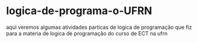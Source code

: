 # logica-de-programa-o-UFRN
 aqui veremos algumas atividades particas de logica de programação que fiz para a materia de logica de programação do curso de ECT na ufrn
